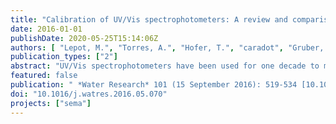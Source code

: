 ```yaml
---
title: "Calibration of UV/Vis spectrophotometers: A review and comparison of different methods to estimate TSS and total and dissolved COD concentrations in sewers, WWTPs and rivers"
date: 2016-01-01
publishDate: 2020-05-25T15:14:06Z
authors: [ "Lepot, M.", "Torres, A.", "Hofer, T.", "caradot", "Gruber, G.", "Aubin, J.-B.", "Bertrand-Krajewski, J.-L." ]
publication_types: ["2"]
abstract: "UV/Vis spectrophotometers have been used for one decade to monitor water quality in various locations: sewers, rivers, wastewater treatment plants (WWTPs), tap water networks, etc. Resulting equivalent concentrations of interest can be estimated by three ways: i) by manufacturer global calibration; ii) by local calibration based on the provided global calibration and grab sampling; iii) by advanced calibration looking for relations between UV/Vis spectra and corresponding concentrations from grab sampling. However, no study has compared the applied methods so far. This collaborative work presents a comparison between five different methods. A Linear Regression (LR), Support Vector Machine (SVM), EVOlutionary algorithm method (EVO) and Partial Least Squares (PLS) have been applied on various data sets (sewers, rivers, WWTPs under dry, wet and all weather conditions) and for three water quality parameters: TSS, COD total and dissolved. Two criteria (r2 and Root Mean Square Error RMSE) have been calculated - on calibration and verification data subsets - to evaluate accuracy and robustness of the applied methods. Values of criteria have then been statistically analysed for all and separated data sets. Non-consistent outcomes come through this study. According to the Kruskal-Wallis test and RMSEs, PLS and SVM seem to be the best methods. According to uncertainties in laboratory analysis and ranking of methods, LR and EVO appear more robust and sustainable for concentration estimations. Conclusions are mostly independent of water matrices, weather conditions or concentrations investigated."
featured: false
publication: " *Water Research* 101 (15 September 2016): 519-534 [10.1016/j.watres.2016.05.070](https://doi.org/10.1016/j.watres.2016.05.070)"
doi: "10.1016/j.watres.2016.05.070"
projects: ["sema"]
---
```


